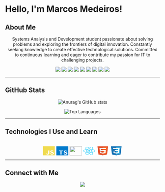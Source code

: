 # Hello, I'm Marcos Medeiros!

## About Me
<p align="center">
Systems Analysis and Development student passionate about solving problems and exploring the frontiers of digital innovation. Constantly seeking knowledge to create effective technological solutions. Committed to continuous learning and eager to contribute my passion for IT to challenging projects.
</p>

<p align="center">
  <img src="https://i.pinimg.com/originals/6d/78/27/6d782724aa2571a4a8cf4bfb6b95b363.gif" width="80"/> 
  <img src="https://i.pinimg.com/originals/6d/78/27/6d782724aa2571a4a8cf4bfb6b95b363.gif" width="80"/> 
  <img src="https://i.pinimg.com/originals/6d/78/27/6d782724aa2571a4a8cf4bfb6b95b363.gif" width="80"/> 
  <img src="https://i.pinimg.com/originals/6d/78/27/6d782724aa2571a4a8cf4bfb6b95b363.gif" width="80"/>
  <img src="https://i.pinimg.com/originals/96/cd/d5/96cdd5ec9039aaff4871fa2d1c181a8e.gif" width="80"/>
  <img src="https://i.pinimg.com/originals/6d/78/27/6d782724aa2571a4a8cf4bfb6b95b363.gif" width="80"/> 
  <img src="https://i.pinimg.com/originals/6d/78/27/6d782724aa2571a4a8cf4bfb6b95b363.gif" width="80"/> 
  <img src="https://i.pinimg.com/originals/6d/78/27/6d782724aa2571a4a8cf4bfb6b95b363.gif" width="80"/> 
  <img src="https://i.pinimg.com/originals/6d/78/27/6d782724aa2571a4a8cf4bfb6b95b363.gif" width="80"/> 
</p>

---

## GitHub Stats

<section align="center">
  
![Anurag's GitHub stats](https://github-readme-stats.vercel.app/api?username=marcos-m-medeiros&show_icons=true&theme=tokyonight)

![Top Languages](https://github-readme-stats.vercel.app/api/top-langs?username=marcos-m-medeiros&size_weight=0.2&count_weight=0.2&show_icons=true&locale=en&layout=compact&theme=dark&langs_count=10&title_color=72a6fb&bg_color=1a1b27)

</section>

---

## Technologies I Use and Learn

<section align="center">
  <div style="display: inline_block"><br>
    <img align="center" height="30" width="40" src="https://raw.githubusercontent.com/devicons/devicon/master/icons/javascript/javascript-plain.svg">
    <img align="center" height="30" width="40" src="https://raw.githubusercontent.com/devicons/devicon/master/icons/typescript/typescript-plain.svg">
    <img align="center" height="30" width="40" src="https://cdn.jsdelivr.net/gh/devicons/devicon/icons/nodejs/nodejs-original.svg">
    <img align="center" height="30" width="40" src="https://raw.githubusercontent.com/devicons/devicon/master/icons/react/react-original.svg">
    <img align="center" height="30" width="40" src="https://raw.githubusercontent.com/devicons/devicon/master/icons/html5/html5-original.svg">
    <img align="center" height="30" width="40" src="https://raw.githubusercontent.com/devicons/devicon/master/icons/css3/css3-original.svg">
  </div>
</section>

---

## Connect with Me

<p align="center">
  <a href="https://www.linkedin.com/in/marcos-m-medeiros" target="_blank">
    <img src="https://img.shields.io/badge/-LinkedIn-%230077B5?style=for-the-badge&logo=linkedin&logoColor=white" target="_blank">
  </a>
</p>
